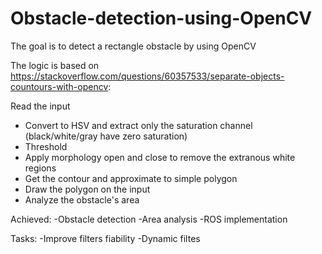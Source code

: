 # Obstacle-detection-using-OpenCV

The goal is to detect a rectangle obstacle by using OpenCV 

The logic is based on https://stackoverflow.com/questions/60357533/separate-objects-countours-with-opencv:

Read the input
 - Convert to HSV and extract only the saturation channel (black/white/gray have zero saturation)
 - Threshold
 - Apply morphology open and close to remove the extranous white regions
 - Get the contour and approximate to simple polygon
 - Draw the polygon on the input
 - Analyze the obstacle's area
 
Achieved:
 -Obstacle detection
 -Area analysis
 -ROS implementation
 
Tasks:
 -Improve filters fiability
 -Dynamic filtes
